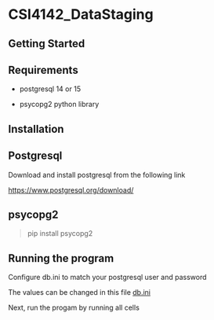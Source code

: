 # CSI4142_DataStaging

## Getting Started

## Requirements

- postgresql 14 or 15

- psycopg2 python library

## Installation

## Postgresql

Download and install postgresql from the following link

 <https://www.postgresql.org/download/>

## psycopg2

> pip install psycopg2

## Running the program

Configure db.ini to match your postgresql user and password

The values can be changed in this file [db.ini](db.ini)

Next, run the progam by running all cells
